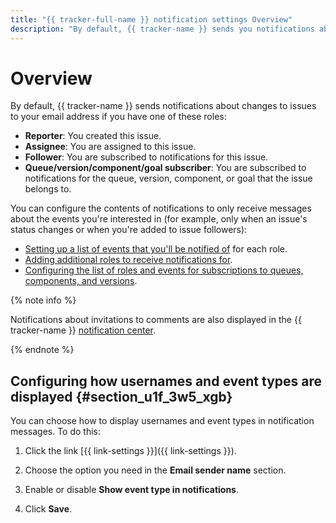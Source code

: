 ```yaml
---
title: "{{ tracker-full-name }} notification settings Overview"
description: "By default, {{ tracker-name }} sends you notifications about changes to issues if you have one of the required roles. You can configure the contents of notifications to only receive messages about the events you're interested in. You can choose how to display usernames and event types in notification messages."
---
```


# Overview

By default, {{ tracker-name }} sends notifications about changes to issues to your email address if you have one of these roles:

- **Reporter**: You created this issue.
- **Assignee**: You are assigned to this issue.
- **Follower**: You are subscribed to notifications for this issue.
- **Queue/version/component/goal subscriber**: You are subscribed to notifications for the queue, version, component, or goal that the issue belongs to.

You can configure the contents of notifications to only receive messages about the events you're interested in (for example, only when an issue's status changes or when you're added to issue followers):

- [Setting up a list of events that you'll be notified of](user-notifications.md#section_iqn_y55_xgb) for each role.
- [Adding additional roles to receive notifications for](user-notifications.md#sec_add_role).
- [Configuring the list of roles and events for subscriptions to queues, components, and versions](user-subscriptions.md).

{% note info %}

Notifications about invitations to comments are also displayed in the {{ tracker-name }} [notification center](notifications.md#notif_center).

{% endnote %}

## Configuring how usernames and event types are displayed {#section_u1f_3w5_xgb}

You can choose how to display usernames and event types in notification messages. To do this:

<!---1. {% include [open-personal-settings](../../_includes/tracker/open-personal-settings.md) %}-->

1. Click the link [{{ link-settings }}]({{ link-settings }}).

1. Choose the option you need in the **Email sender name** section.

1. Enable or disable **Show event type in notifications**.

1. Click **Save**.
